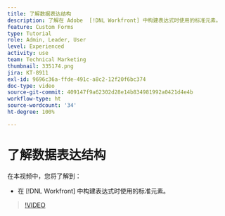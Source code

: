 ```yaml
---
title: 了解数据表达结构
description: 了解在 Adobe  [!DNL Workfront] 中构建表达式时使用的标准元素。
feature: Custom Forms
type: Tutorial
role: Admin, Leader, User
level: Experienced
activity: use
team: Technical Marketing
thumbnail: 335174.png
jira: KT-8911
exl-id: 9696c36a-ffde-491c-a8c2-12f20f6bc374
doc-type: video
source-git-commit: 409147f9a62302d28e14b834981992a0421d4e4b
workflow-type: ht
source-wordcount: '34'
ht-degree: 100%

---
```


# 了解数据表达结构

在本视频中，您将了解到：

* 在 [!DNL Workfront] 中构建表达式时使用的标准元素。

>[!VIDEO](https://video.tv.adobe.com/v/335174/?quality=12&learn=on)
